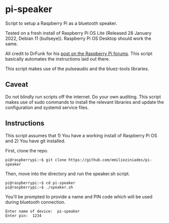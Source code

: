 # pi-speaker

Script to setup a Raspberry Pi as a bluetooth speaker.

Tested on a fresh install of Raspberry Pi OS Lite (Released 28 January 2022, Debian 11 (bullseye)). Raspberry Pi OS Desktop should work the same. 

All credit to DrFunk for his [post on the Raspberry Pi forums](https://forums.raspberrypi.com/viewtopic.php?t=235519). This script basically automates the instructions laid out there. 

This script makes use of the pulseaudio and the bluez-tools libraries.

## Caveat

Do not blindly run scripts off the internet. Do your own auditing. This script makes use of sudo commands to install the relevant libraries and update the configuration and systemd service files.

## Instructions

This script assumes that 1) You have a working install of Raspberry Pi OS and 2) You have git installed.

First, clone the repo.

```console
pi@raspberrypi:~$ git clone https://github.com/emilioziniades/pi-speaker 
```

Then, move into the directory and run the speaker.sh script.

```console
pi@raspberrypi:~$ cd pi-speaker
pi@raspberrypi:~$ ./speaker.sh
```

You'll be prompted to provide a name and PIN code which will be used during bluetooth connection. 

```console
Enter name of device:  pi-speaker
Enter pin:  1234
```
```


